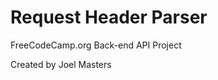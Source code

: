 Request Header Parser
======================

FreeCodeCamp.org Back-end API Project

Created by Joel Masters
